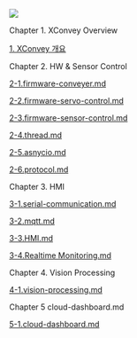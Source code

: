 ![](https://github.com/hanback-lab/XConvey/blob/main/1.XConvey-Overview/image/XConvey.png)

Chapter 1. XConvey Overview

   [1. XConvey 개요](https://github.com/hanback-lab/XConvey/blob/main/1.XConvey-Overview/1.%20XConvey%20Overview.md)

Chapter 2. HW & Sensor Control
   
   [2-1.firmware-conveyer.md](https://github.com/hanback-lab/XConvey/blob/main/2.Firmware%20%26%20Actuator%20and%20Sensor/2-1.Firmware-Conveyer.md)

   [2-2.firmware-servo-control.md](https://github.com/hanback-lab/XConvey/blob/main/2.Firmware%20%26%20Actuator%20and%20Sensor/2-2.Firmware-Servo%20Motor.md)

   [2-3.firmware-sensor-control.md](https://github.com/hanback-lab/XConvey/blob/main/2.Firmware%20%26%20Actuator%20and%20Sensor/2-3.Firmware-Sensor.md)

   [2-4.thread.md](https://github.com/hanback-lab/XConvey/blob/main/2.Firmware%20%26%20Actuator%20and%20Sensor/2-4.Thread.md)

   [2-5.asnycio.md](https://github.com/hanback-lab/XConvey/blob/main/2.Firmware%20%26%20Actuator%20and%20Sensor/2-5.AsyncIO.md)

   [2-6.protocol.md](https://github.com/hanback-lab/XConvey/blob/main/2.Firmware%20%26%20Actuator%20and%20Sensor/2-6.Protocol.md)

   

Chapter 3. HMI

   
   [3-1.serial-communication.md](https://github.com/hanback-lab/XConvey/blob/main/3.%20HMI/3-1.Serial_Communication.md)

   [3-2.mqtt.md](https://github.com/hanback-lab/XConvey/blob/main/3.%20HMI/3-2.mqtt.md)

   [3-3.HMI.md](https://github.com/hanback-lab/XConvey/blob/main/3.%20HMI/3-3.HMI.md)

   [3-4.Realtime Monitoring.md](https://github.com/hanback-lab/XConvey/blob/main/3.%20HMI/3-4.%20Realtime_monitoring.md)
   
   
Chapter 4. Vision Processing

   [4-1.vision-processing.md](https://github.com/hanback-lab/XConvey/blob/main/4.%20Vision%20Processing/4.Vision_Processing.md)

Chapter 5 cloud-dashboard.md

   [5-1.cloud-dashboard.md](https://github.com/hanback-lab/XConvey/blob/main/5.%20Cloud%20Dashboard/5.Cloud_Dashboard.md)


